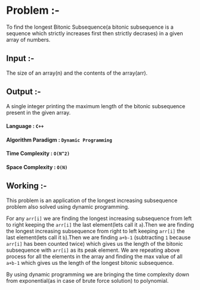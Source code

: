 Problem :-
=======
To find the longest Bitonic Subsequence(a bitonic subsequence is a sequence which strictly increases first then strictly decrases) in a given array of numbers.

Input :-
-----
The size of an array(n) and the contents of the array(arr).

Output :-
------
A single integer printing the maximum length of the bitonic subsequence present in the given array.

#### Language : `C++`

#### Algorithm Paradigm : `Dynamic Programming`

#### Time Complexity : `O(N^2)`

#### Space Complexity : `O(N)`

Working :-
-------
This problem is an application of the longest increasing subsequence problem also solved using dynamic programming.

For any `arr[i]` we are finding the longest increasing subsequence from left to right keeping the `arr[i]` the last element(lets call it `a`).Then we are finding the longest increasing subsequence from right to left keeping `arr[i]` the last element(lets call it `b`).Then we are finding `a+b-1` (subtracting `1` because `arr[i]` has been counted twice) which gives us the length of the bitonic subsequence with `arr[i]` as its peak element.
We are repeating above process for all the elements in the array and finding the max value of all `a+b-1` which gives us the length of the longest bitonic subsequence.

By using dynamic programming we are bringing the time complexity down from exponential(as in case of brute force solution) to polynomial.
